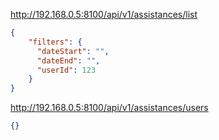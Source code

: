 http://192.168.0.5:8100/api/v1/assistances/list

```json
{
    "filters": {
      "dateStart": "",
      "dateEnd": "",
      "userId": 123
    }
}
```


http://192.168.0.5:8100/api/v1/assistances/users

```json
{}
```